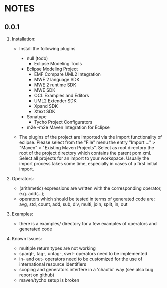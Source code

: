 NOTES
=====
0.0.1
-----
1. Installation:
	- Install the following plugins
		- null (todo)
			- Eclipse Modeling Tools
		- Eclipse Modeling Project
			- EMF Compare UML2 Integration
			- MWE 2 language SDK
			- MWE 2 runtime SDK
			- MWE SDK
			- OCL Examples and Editors
			- UML2 Extender SDK
			- Xpand SDK
			- Xtext SDK
		- Sonatype
			- Tycho Project Configurators
		- m2e
			-m2e Maven Integration for Eclipse

	- The plugins of the project are imported via the import functionality of eclipse. Please select from the "File" menu the entry "Import ..." > "Maven" > "Existing Maven Projects". Select as root directory the root of the project directory which contains the parent pom.xml. Select all projects for an import to your workspace. Usually the import process takes some time, especially in cases of a first initial import. 

2. Operators:
	- (arithmetic) expressions are written with the corresponding operator, e.g. add(...); 
	- operators which should be tested in terms of generated code are: avg, std, count, add, sub, 
        div, multi, join, split, in, out

3. Examples:
	- there is a examples/ directory for a few examples of operators and generated code

4. Known Issues:
	- multiple return types are not working
	- sparql-, tag-, untag-, swrl- operators need to be implemented
	- in- and out- operators need to be customized for the use of international resource identifiers
	- scoping and generators interfere in a 'chaotic' way (see also bug report on github)
	- maven/tycho setup is broken

